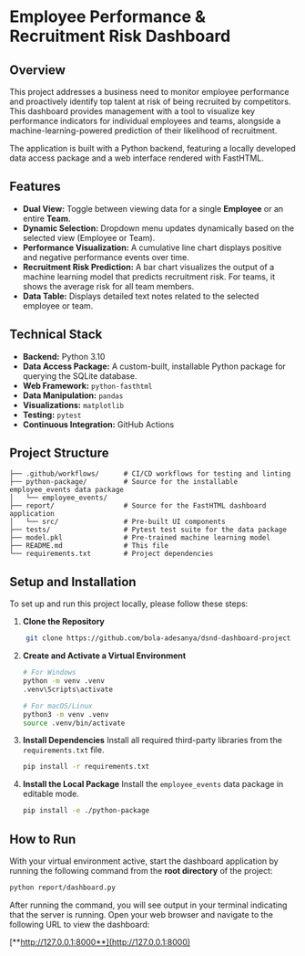 
# Employee Performance & Recruitment Risk Dashboard

## Overview

This project addresses a business need to monitor employee performance and proactively identify top talent at risk of being recruited by competitors. This dashboard provides management with a tool to visualize key performance indicators for individual employees and teams, alongside a machine-learning-powered prediction of their likelihood of recruitment.

The application is built with a Python backend, featuring a locally developed data access package and a web interface rendered with FastHTML.

## Features

* **Dual View:** Toggle between viewing data for a single **Employee** or an entire **Team**.
* **Dynamic Selection:** Dropdown menu updates dynamically based on the selected view (Employee or Team).
* **Performance Visualization:** A cumulative line chart displays positive and negative performance events over time.
* **Recruitment Risk Prediction:** A bar chart visualizes the output of a machine learning model that predicts recruitment risk. For teams, it shows the average risk for all team members.
* **Data Table:** Displays detailed text notes related to the selected employee or team.

## Technical Stack

* **Backend:** Python 3.10
* **Data Access Package:** A custom-built, installable Python package for querying the SQLite database.
* **Web Framework:** `python-fasthtml`
* **Data Manipulation:** `pandas`
* **Visualizations:** `matplotlib`
* **Testing:** `pytest`
* **Continuous Integration:** GitHub Actions

## Project Structure

```text
├── .github/workflows/      # CI/CD workflows for testing and linting
├── python-package/         # Source for the installable employee_events data package
│   └── employee_events/
├── report/                 # Source for the FastHTML dashboard application
│   └── src/                # Pre-built UI components
├── tests/                  # Pytest test suite for the data package
├── model.pkl               # Pre-trained machine learning model
├── README.md               # This file
└── requirements.txt        # Project dependencies
```

## Setup and Installation

To set up and run this project locally, please follow these steps:

1.  **Clone the Repository**
```bash
    git clone https://github.com/bola-adesanya/dsnd-dashboard-project
```

2.  **Create and Activate a Virtual Environment**
    ```bash
    # For Windows
    python -m venv .venv
    .venv\Scripts\activate

    # For macOS/Linux
    python3 -m venv .venv
    source .venv/bin/activate
    ```

3.  **Install Dependencies**
    Install all required third-party libraries from the `requirements.txt` file.
    ```bash
    pip install -r requirements.txt
    ```

4.  **Install the Local Package**
    Install the `employee_events` data package in editable mode.
    ```bash
    pip install -e ./python-package
    ```

## How to Run

With your virtual environment active, start the dashboard application by running the following command from the **root directory** of the project:

```bash
python report/dashboard.py
```

After running the command, you will see output in your terminal indicating that the server is running. Open your web browser and navigate to the following URL to view the dashboard:

[**http://127.0.0.1:8000**](http://127.0.0.1:8000)